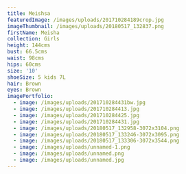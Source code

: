 ```yaml
---
title: Meishsa
featuredImage: /images/uploads/201710284189crop.jpg
imageThumbnail: /images/uploads/20180517_132837.png
firstName: Meisha
collection: Girls
height: 144cms
bust: 66.5cms
waist: 98cms
hips: 60cms
size: '10'
shoeSize: 5 kids 7L
hair: Brown
eyes: Brown
imagePortfolio:
  - image: /images/uploads/201710284431bw.jpg
  - image: /images/uploads/201710284413.jpg
  - image: /images/uploads/201710284425.jpg
  - image: /images/uploads/201710284431.jpg
  - image: /images/uploads/20180517_132958-3072x3104.png
  - image: /images/uploads/20180517_133246-3072x3095.png
  - image: /images/uploads/20180517_133306-3072x3544.png
  - image: /images/uploads/unnamed-1.png
  - image: /images/uploads/unnamed.png
  - image: /images/uploads/unnamed.jpg
---
```


